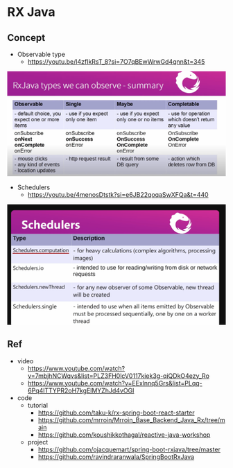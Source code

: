 # RX Java

## Concept

- Observable type
	- https://youtu.be/l4zfIkRsT_8?si=7O7qBEwWrwGd4qnn&t=345
<p><img src ="./doc/pic/rx_java_can_onserver.png" ></p>

- Schedulers
	- https://youtu.be/4menosDtstk?si=e6JB22qoqaSwXFQa&t=440
<p><img src ="./doc/pic/schedulers.png" ></p>



## Ref
- video
	- https://www.youtube.com/watch?v=7mbjhNCWqvs&list=PLZ3FH0lcV0117kiek3g-qiQDkO4ezy_Ro
	- https://www.youtube.com/watch?v=EExlnnq5Grs&list=PLqq-6Pq4lTTYPR2oH7kgElMYZhJd4vOGI
- code
	- tutorial
	   	- https://github.com/taku-k/rx-spring-boot-react-starter
	   	- https://github.com/mrroin/Mrroin_Base_Backend_Java_Rx/tree/main
	   	- https://github.com/koushikkothagal/reactive-java-workshop
  	- project
  		- https://github.com/ojacquemart/spring-boot-rxjava/tree/master
  		- https://github.com/ravindraranwala/SpringBootRxJava
